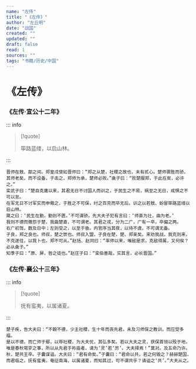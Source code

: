 ```yaml
---
name: "左传"
title: "《左传》"
author: "左丘明"
date: "战国"
created: ""
updated: ""
draft: false
read: 1
sources: ""
tags: "书籍/历史/中国"
---
```


# 《左传》

### 《左传·宣公十二年》

::: info

> [!quote]
>
> 筚路蓝缕，以启山林。

:::

```
晋师在敖、鄗之间。郑皇戌使如晋师曰：“郑之从楚，社稷之故也，未有贰心。楚师骤胜而骄，
其师老矣，而不设备，子击之，郑师为承，楚师必败。”彘子曰：“败楚服郑，于此在矣，必许之。”
栾武子曰：“楚自克庸以来，其君无日不讨国人而训之，于民生之不易，祸至之无日，戒惧之不可以怠。
在军无日不讨军实而申儆之，于胜之不可保，纣之百克而卒无后。训之以若敖、蚡冒筚路蓝缕以启山林。
箴之曰：‘民生在勤，勤则不匮。’不可谓骄。先大夫子犯有言曰：‘师直为壮，曲为老。’
我则不德而徼怨于楚，我曲楚直，不可谓老。其君之戎，分为二广，广有一卒，卒偏之两。
右广初驾，数及日中；左则受之，以至于昏。内官序当其夜，以待不虞，不可谓无备。
子良，郑之良也。师叔，楚之崇也。师叔入盟，子良在楚，楚、郑亲矣。来劝我战，我克则来，
不克遂往，以我卜也，郑不可从。”赵括、赵同曰：“率师以来，唯敌是求，克敌得属，又何俟？必从彘子。”
知季子曰：“原、屏，咎之徒也。”赵庄子曰：“栾伯善哉，实其言，必长晋国。”
```

### 《左传·襄公十三年》

::: info

> [!quote]
>
> 抚有蛮夷，以属诸夏。

:::

```
楚子疾，告大夫曰：“不穀不德，少主社稷，生十年而丧先君，未及习师保之教训，而应受多福。
是以不德，而亡师于鄢，以辱社稷，为大夫忧，其弘多矣。若以大夫之灵，获保首领以殁于地，
唯是春秋窀穸之事，所以从先君于祢庙者，请为‘灵’若‘厉’。大夫择焉！”莫对。及五命乃许。
秋，楚共王卒。子囊谋谥。大夫曰：“君有命矣。”子囊曰：“君命以共，若之何毁之？赫赫楚国，
而君临之，抚有蛮夷，奄征南海，以属诸夏，而知其过，可不谓共乎？请谥之‘共’。”大夫从之。
```
